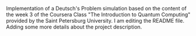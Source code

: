 Implementation of a Deutsch's Problem simulation based on the content of the week 3 of the Coursera Class "The Introduction to Quantum Computing" provided by the Saint Petersburg University.
I am editing the README file. Adding some more details about the project description.

